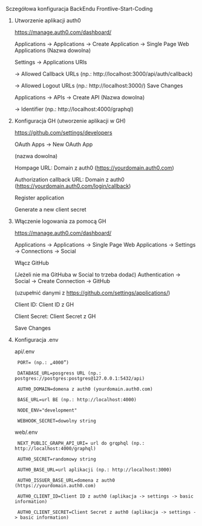 Sczegółowa konfiguracja BackEndu Frontlive-Start-Coding

1.  Utworzenie aplikacji auth0

    https://manage.auth0.com/dashboard/

    Applications -> Applications -> Create Application -> Single Page Web Applications (Nazwa dowolna)

    Settings -> Applications URls

    -> Allowed Callback URLs (np.: http://localhost:3000/api/auth/callback)

    -> Allowed Logout URLs (np.: http://localhost:3000/)
    Save Changes

    Applications -> APIs -> Create API (Nazwa dowolna)

    -> Identifier (np.: http://localhost:4000/graphql)

2.  Konfiguracja GH (utworzenie aplikacji w GH)

    https://github.com/settings/developers

    OAuth Apps -> New OAuth App

    (nazwa dowolna)

    Hompage URL: Domain z auth0 (https://yourdomain.auth0.com)

    Authorization callback URL: Domain z auth0 (https://yourdomain.auth0.com/login/callback)

    Register application

    Generate a new client secret

3.  Włączenie logowania za pomocą GH

    https://manage.auth0.com/dashboard/

    Applications -> Applications -> Single Page Web Applications -> Settings -> Connections -> Social

    Włącz GitHub

    (Jeżeli nie ma GitHuba w Social to trzeba dodać)
    Authentication -> Social -> Create Connection -> GitHub

    (uzupełnić danymi z https://github.com/settings/applications/)

    Client ID: Client ID z GH

    Client Secret: Client Secret z GH

    Save Changes

4.  Konfiguracja .env

    api/.env

         PORT= (np.: „4000”)

         DATABASE_URL=posgress URL (np.: postgres://postgres:postgres@127.0.0.1:5432/api)

         AUTH0_DOMAIN=domena z auth0 (yourdomain.auth0.com)

         BASE_URL=url BE (np.: http://localhost:4000)

         NODE_ENV="development"

         WEBHOOK_SECRET=dowolny string

    web/.env

         NEXT_PUBLIC_GRAPH_API_URI= url do grqphql (np.: http://localhost:4000/graphql)

         AUTH0_SECRET=randomowy string

         AUTH0_BASE_URL=url aplikacji (np.: http://localhost:3000)

         AUTH0_ISSUER_BASE_URL=domena z auth0 (https://yourdomain.auth0.com)

         AUTH0_CLIENT_ID=Client ID z auth0 (aplikacja -> settings -> basic information)

         AUTH0_CLIENT_SECRET=Client Secret z auth0 (aplikacja -> settings -> basic information)
